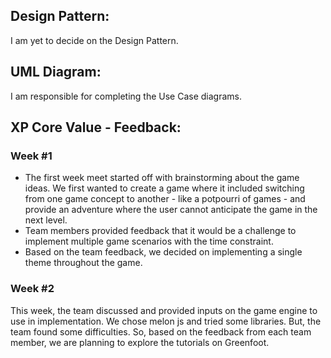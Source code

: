 
## Design Pattern:
I am yet to decide on the Design Pattern.

## UML Diagram:
I am responsible for completing the Use Case diagrams.

## XP Core Value - Feedback:
### Week #1<br>
* The first week meet started off with brainstorming about the game ideas. We first wanted to create a game where it included switching from one game concept to another - like a potpourri of games - and provide an adventure where the user cannot anticipate the game in the next level.<br> 
* Team members provided feedback that it would be a challenge to implement multiple game scenarios with the time constraint. <br>
* Based on the team feedback, we decided on implementing a single theme throughout the game.<br> 

### Week #2<br>
This week, the team discussed and provided inputs on the game engine to use in implementation. We chose melon js and tried some libraries. But, the team found some difficulties. So, based on the feedback from each team member, we are planning to explore the tutorials on Greenfoot.




